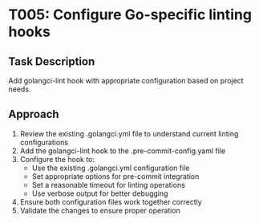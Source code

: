 # T005: Configure Go-specific linting hooks

## Task Description
Add golangci-lint hook with appropriate configuration based on project needs.

## Approach
1. Review the existing .golangci.yml file to understand current linting configurations
2. Add the golangci-lint hook to the .pre-commit-config.yaml file
3. Configure the hook to:
   - Use the existing .golangci.yml configuration file
   - Set appropriate options for pre-commit integration
   - Set a reasonable timeout for linting operations
   - Use verbose output for better debugging
4. Ensure both configuration files work together correctly
5. Validate the changes to ensure proper operation
